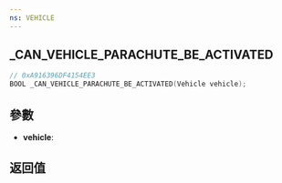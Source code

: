 ```yaml
---
ns: VEHICLE
---
```

## _CAN_VEHICLE_PARACHUTE_BE_ACTIVATED

```c
// 0xA916396DF4154EE3
BOOL _CAN_VEHICLE_PARACHUTE_BE_ACTIVATED(Vehicle vehicle);
```


## 參數
* **vehicle**: 

## 返回值
